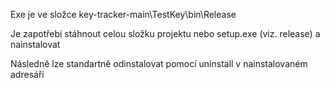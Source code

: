 Exe je ve složce key-tracker-main\TestKey\bin\Release

Je zapotřebí stáhnout celou složku projektu nebo setup.exe (viz. release) a nainstalovat 

Následně lze standartně odinstalovat pomocí uninstall v nainstalovaném adresáři
